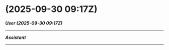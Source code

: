 <!-- Generated by SpecStory -->

<!-- vscode Session 10f4b144-c7fd-4557-b63c-e059ac8a30c7 (2025-09-30 09:17Z) -->

#  (2025-09-30 09:17Z)

_**User (2025-09-30 09:17Z)**_



---

_**Assistant**_



---

